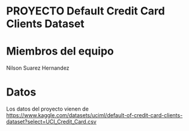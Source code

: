 # PROYECTO Default Credit Card Clients Dataset

# Miembros del equipo
Nilson Suarez Hernandez

# Datos
Los datos del proyecto vienen de https://www.kaggle.com/datasets/uciml/default-of-credit-card-clients-dataset?select=UCI_Credit_Card.csv

